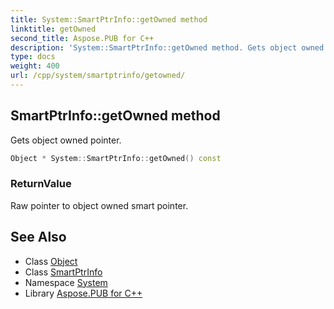 ```yaml
---
title: System::SmartPtrInfo::getOwned method
linktitle: getOwned
second_title: Aspose.PUB for C++
description: 'System::SmartPtrInfo::getOwned method. Gets object owned pointer in C++.'
type: docs
weight: 400
url: /cpp/system/smartptrinfo/getowned/
---
```

## SmartPtrInfo::getOwned method


Gets object owned pointer.

```cpp
Object * System::SmartPtrInfo::getOwned() const
```


### ReturnValue

Raw pointer to object owned smart pointer.

## See Also

* Class [Object](../../object/)
* Class [SmartPtrInfo](../)
* Namespace [System](../../)
* Library [Aspose.PUB for C++](../../../)
